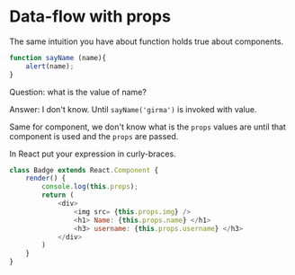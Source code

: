# Data-flow with props
The same intuition you have about function holds true about components. 

```javascript
function sayName (name){
    alert(name);
}
```
Question: what is the value of name? 

Answer: I don't know. Until `sayName('girma')` is invoked with value.

Same for component, we don't know what is the `props` values are until that component is used and the `props` are passed.  

In React put your expression in curly-braces. 

```javascript
class Badge extends React.Component {
    render() {
        console.log(this.props);
        return (
            <div>
                <img src= {this.props.img} />
                <h1> Name: {this.props.name} </h1>
                <h3> username: {this.props.username} </h3>
            </div>
        )
    }
}
```